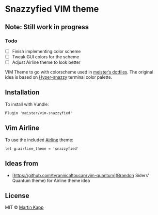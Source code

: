 # Snazzyfied VIM theme

## Note: Still work in progress
### Todo

* [ ] Finish implementing color scheme
* [ ] Tweak GUI colors for the scheme
* [ ] Adjust Airline theme to look better

VIM Theme to go with colorscheme used in [meister’s dotfiles](https://github.com/meister/dotfiles).
The original idea is based on [Hyper-snazzy](https://github.com/sindresorhus/hyper-snazzy) terminal
color palette.

## Installation

To install with Vundle:
```
Plugin 'meister/vim-snazzyfied'
```

## Vim Airline

To use the included [Airline](https://github.com/vim-airline/vim-airline) theme:
```
let g:airline_theme = 'snazzyfied'
```

## Ideas from

* [https://github.com/tyrannicaltoucan/vim-quantum](Brandon Siders’ Quantum theme) for Airline
theme idea

## License

MIT © [Martin Kapp](https://github.com/meister)